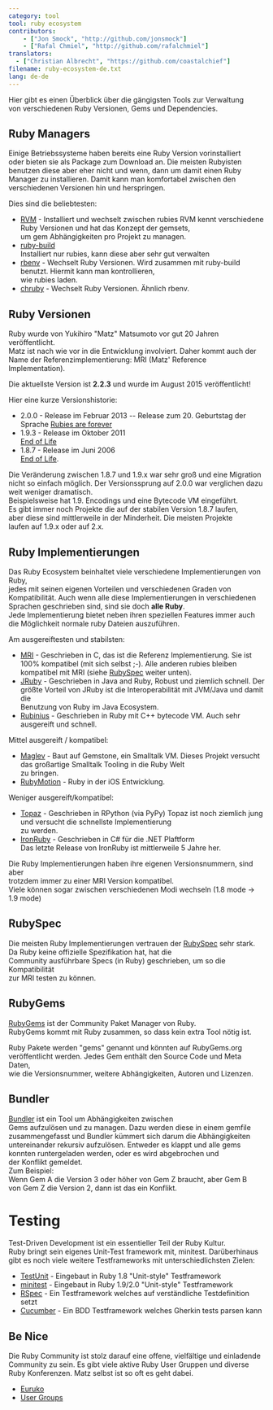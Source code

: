 ```yaml
---
category: tool
tool: ruby ecosystem
contributors:
    - ["Jon Smock", "http://github.com/jonsmock"]
    - ["Rafal Chmiel", "http://github.com/rafalchmiel"]
translators:
  - ["Christian Albrecht", "https://github.com/coastalchief"]
filename: ruby-ecosystem-de.txt
lang: de-de
---
```


Hier gibt es einen Überblick über die gängigsten Tools zur Verwaltung  
von verschiedenen Ruby Versionen, Gems und Dependencies.  

## Ruby Managers

Einige Betriebssysteme haben bereits eine Ruby Version vorinstalliert  
oder bieten sie als Package zum Download an. Die meisten Rubyisten  
benutzen diese aber eher nicht und wenn, dann um damit einen Ruby  
Manager zu installieren. Damit kann man komfortabel zwischen den  
verschiedenen Versionen hin und herspringen.  

Dies sind die beliebtesten:

* [RVM](https://rvm.io/) - Installiert und wechselt zwischen rubies
  RVM kennt verschiedene Ruby Versionen und hat das Konzept der gemsets,  
  um gem Abhängigkeiten pro Projekt zu managen.  
* [ruby-build](https://github.com/sstephenson/ruby-build)  
  Installiert nur rubies, kann diese aber sehr gut verwalten
* [rbenv](https://github.com/sstephenson/rbenv) - Wechselt Ruby Versionen.
  Wird zusammen mit ruby-build benutzt. Hiermit kann man kontrollieren,  
  wie rubies laden.
* [chruby](https://github.com/postmodern/chruby) - Wechselt Ruby Versionen.
  Ähnlich rbenv.

## Ruby Versionen

Ruby wurde von Yukihiro "Matz" Matsumoto vor gut 20 Jahren veröffentlicht.  
Matz ist nach wie vor in die Entwicklung involviert. Daher kommt auch der  
Name der Referenzimplementierung: MRI (Matz' Reference Implementation).  

Die aktuellste Version ist **2.2.3** und wurde im August 2015 veröffentlicht!  

Hier eine kurze Versionshistorie:

* 2.0.0 - Release im Februar 2013  -- Release zum 20. Geburtstag der Sprache
  [Rubies are forever](http://www.heise.de/developer/artikel/Ruby-2-0-als-Geschenk-zum-20-Geburtstag-1808109.html)
* 1.9.3 - Release im Oktober 2011  
  [End of Life](https://www.ruby-lang.org/en/news/2015/02/23/support-for-ruby-1-9-3-has-ended/)
* 1.8.7 - Release im Juni 2006  
  [End of Life](http://www.ruby-lang.org/en/news/2013/06/30/we-retire-1-8-7/).

Die Veränderung zwischen 1.8.7 und 1.9.x war sehr groß und eine Migration  
nicht so einfach möglich. Der Versionssprung auf 2.0.0 war verglichen dazu  
weit weniger dramatisch.  
Beispielsweise hat 1.9. Encodings und eine Bytecode VM eingeführt.  
Es gibt immer noch Projekte die auf der stabilen Version 1.8.7 laufen,  
aber diese sind mittlerweile in der Minderheit. Die meisten Projekte  
laufen auf 1.9.x oder auf 2.x.

## Ruby Implementierungen

Das Ruby Ecosystem beinhaltet viele verschiedene Implementierungen von Ruby,  
jedes mit seinen eigenen Vorteilen und verschiedenen Graden von  
Kompatibilität. Auch wenn alle diese Implementierungen in verschiedenen  
Sprachen geschrieben sind, sind sie doch **alle Ruby**.  
Jede Implementierung bietet neben ihren speziellen Features immer auch  
die Möglichkeit normale ruby Dateien auszuführen.

Am ausgereiftesten und stabilsten:

* [MRI](https://github.com/ruby/ruby) - Geschrieben in C, das ist die Referenz Implementierung.
  Sie ist 100% kompatibel (mit sich selbst ;-). Alle anderen rubies 
  bleiben kompatibel mit MRI (siehe [RubySpec](#rubyspec) weiter unten).
* [JRuby](http://jruby.org/) - Geschrieben in Java and Ruby, Robust und ziemlich schnell.
  Der größte Vorteil von JRuby ist die Interoperabilität mit JVM/Java und damit die  
  Benutzung von Ruby im Java Ecosystem.
* [Rubinius](http://rubini.us/) - Geschrieben in Ruby mit C++ bytecode VM. 
  Auch sehr ausgereift und schnell. 

Mittel ausgereift / kompatibel:

* [Maglev](http://maglev.github.io/) - Baut auf Gemstone, ein Smalltalk VM.
  Dieses Projekt versucht das großartige Smalltalk Tooling in die Ruby Welt  
  zu bringen.
* [RubyMotion](http://www.rubymotion.com/) - Ruby in der iOS Entwicklung.

Weniger ausgereift/kompatibel:

* [Topaz](http://topazruby.com/) - Geschrieben in RPython (via PyPy)
  Topaz ist noch ziemlich jung und versucht die schnellste Implementierung  
  zu werden.
* [IronRuby](http://ironruby.net/) - Geschrieben in C# für die .NET Plaftform  
  Das letzte Release von IronRuby ist mittlerweile 5 Jahre her. 

Die Ruby Implementierungen haben ihre eigenen Versionsnummern, sind aber  
trotzdem immer zu einer MRI Version kompatibel.  
Viele können sogar zwischen verschiedenen Modi wechseln (1.8 mode -> 1.9 mode)

## RubySpec

Die meisten Ruby Implementierungen vertrauen der [RubySpec](http://rubyspec.org/) 
sehr stark. Da Ruby keine offizielle Spezifikation hat, hat die  
Community ausführbare Specs (in Ruby) geschrieben, um so die Kompatibilität  
zur MRI testen zu können.

## RubyGems

[RubyGems](http://rubygems.org/) ist der Community Paket Manager von Ruby.  
RubyGems kommt mit Ruby zusammen, so dass kein extra Tool nötig ist.  
  
Ruby Pakete werden "gems" genannt und könnten auf RubyGems.org  
veröffentlicht werden. Jedes Gem enthält den Source Code und Meta Daten,  
wie die Versionsnummer, weitere Abhängigkeiten, Autoren und Lizenzen.

## Bundler

[Bundler](http://bundler.io/) ist ein Tool um Abhängigkeiten zwischen  
Gems aufzulösen und zu managen. Dazu werden diese in einem gemfile  
zusammengefasst und Bundler kümmert sich darum die Abhängigkeiten  
untereinander rekursiv aufzulösen. Entweder es klappt und alle gems  
konnten runtergeladen werden, oder es wird abgebrochen und  
der Konflikt gemeldet.  
Zum Beispiel:  
Wenn Gem A die Version 3 oder höher von Gem Z braucht, aber Gem B  
von Gem Z die Version 2, dann ist das ein Konflikt.  

# Testing

Test-Driven Development ist ein essentieller Teil der Ruby Kultur.  
Ruby bringt sein eigenes Unit-Test framework mit, minitest. Darüberhinaus  
gibt es noch viele weitere Testframeworks mit unterschiedlichsten Zielen:

* [TestUnit](http://ruby-doc.org/stdlib-1.8.7/libdoc/test/unit/rdoc/Test/Unit.html) - Eingebaut in Ruby 1.8
  "Unit-style" Testframework
* [minitest](http://ruby-doc.org/stdlib-2.0.0/libdoc/minitest/rdoc/MiniTest.html) - Eingebaut in Ruby 1.9/2.0
  "Unit-style" Testframework
* [RSpec](http://rspec.info/) - Ein Testframework welches auf verständliche Testdefinition setzt
* [Cucumber](http://cukes.info/) - Ein BDD Testframework welches Gherkin tests parsen kann

## Be Nice
Die Ruby Community ist stolz darauf eine offene, vielfältige und einladende  
Community zu sein. Es gibt viele aktive Ruby User Gruppen und diverse  
Ruby Konferenzen. Matz selbst ist so oft es geht dabei.

* [Euruko](http://www.euruko2015.org)
* [User Groups](https://www.ruby-lang.org/de/community/user-groups/)

